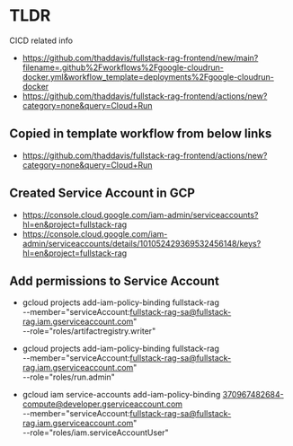 # TLDR

CICD related info

- https://github.com/thaddavis/fullstack-rag-frontend/new/main?filename=.github%2Fworkflows%2Fgoogle-cloudrun-docker.yml&workflow_template=deployments%2Fgoogle-cloudrun-docker
- https://github.com/thaddavis/fullstack-rag-frontend/actions/new?category=none&query=Cloud+Run

## Copied in template workflow from below links

- https://github.com/thaddavis/fullstack-rag-frontend/actions/new?category=none&query=Cloud+Run

## Created Service Account in GCP

- https://console.cloud.google.com/iam-admin/serviceaccounts?hl=en&project=fullstack-rag
- https://console.cloud.google.com/iam-admin/serviceaccounts/details/101052429369532456148/keys?hl=en&project=fullstack-rag

## Add permissions to Service Account

- gcloud projects add-iam-policy-binding fullstack-rag \
  --member="serviceAccount:fullstack-rag-sa@fullstack-rag.iam.gserviceaccount.com" \
  --role="roles/artifactregistry.writer"

- gcloud projects add-iam-policy-binding fullstack-rag \
   --member="serviceAccount:fullstack-rag-sa@fullstack-rag.iam.gserviceaccount.com" \
   --role="roles/run.admin"

- gcloud iam service-accounts add-iam-policy-binding 370967482684-compute@developer.gserviceaccount.com \
  --member="serviceAccount:fullstack-rag-sa@fullstack-rag.iam.gserviceaccount.com" \
  --role="roles/iam.serviceAccountUser"
